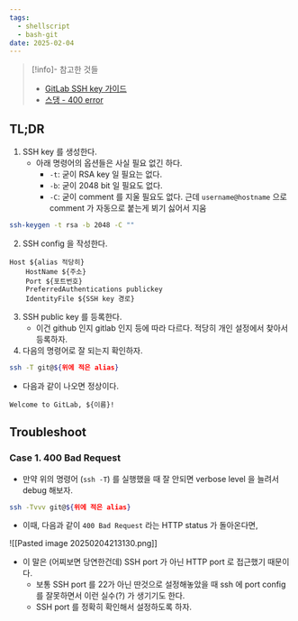 ```yaml
---
tags:
  - shellscript
  - bash-git
date: 2025-02-04
---
```

> [!info]- 참고한 것들
> - [GitLab SSH key 가이드](https://docs.gitlab.com/ee/user/ssh.html)
> - [스댕 - 400 error](https://stackoverflow.com/a/32696060)

## TL;DR

1. SSH key 를 생성한다.
	- 아래 명령어의 옵션들은 사실 필요 없긴 하다.
		- `-t`: 굳이 RSA key 일 필요는 없다.
		- `-b`: 굳이 2048 bit 일 필요도 없다.
		- `-C`: 굳이 comment 를 지울 필요도 없다. 근데 `username@hostname` 으로 comment 가 자동으로 붙는게 뵈기 싫어서 지움

```bash
ssh-keygen -t rsa -b 2048 -C ""
```

2. SSH config 을 작성한다.

```
Host ${alias 적당히}
	HostName ${주소}
	Port ${포트번호}
	PreferredAuthentications publickey
	IdentityFile ${SSH key 경로}
```

3. SSH public key 를 등록한다.
	- 이건 github 인지 gitlab 인지 등에 따라 다르다. 적당히 개인 설정에서 찾아서 등록하자.
4. 다음의 명령어로 잘 되는지 확인하자.

```bash
ssh -T git@${위에 적은 alias}
```

- 다음과 같이 나오면 정상이다.

```
Welcome to GitLab, ${이름}!
```

## Troubleshoot

### Case 1. 400 Bad Request

- 만약 위의 명령어 (`ssh -T`) 를 실행했을 때 잘 안되면 verbose level 을 늘려서 debug 해보자.

```bash
ssh -Tvvv git@${위에 적은 alias}
```

- 이때, 다음과 같이 `400 Bad Request` 라는 HTTP status 가 돌아온다면,

![[Pasted image 20250204213130.png]]

- 이 말은 (어찌보면 당연한건데) SSH port 가 아닌 HTTP port 로 접근했기 때문이다.
	- 보통 SSH port 를 22가 아닌 딴것으로 설정해놓았을 때 ssh 에 port config 를 잘못하면서 이런 실수(?) 가 생기기도 한다.
	- SSH port 를 정확히 확인해서 설정하도록 하자.